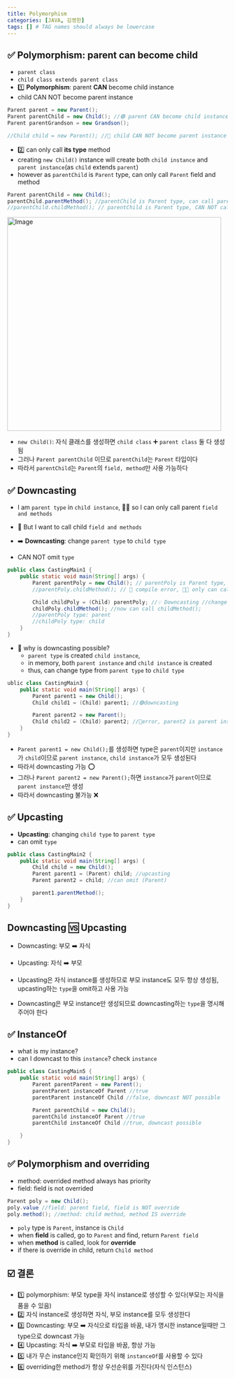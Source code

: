 ```yaml
---
title: Polymorphism
categories: [JAVA, 김영한]
tags: [] # TAG names should always be lowercase
---
```


## ✅ Polymorphism: parent can become child

- `parent class`
- `child class extends parent class`
- 1️⃣ **Polymorphism**: parent **CAN** become child instance
- child CAN NOT become parent instance

```java
Parent parent = new Parent();
Parent parentChild = new Child(); //🟢 parent CAN become child instance = Polymorphism
Parent parentGrandson = new Grandson();

//Child child = new Parent(); //🔴 child CAN NOT become parent instance
```

- 2️⃣ can only call **its type** method
- creating `new Child()` instance will create both `child instance` and `parent instance`(as `child` extends `parent`)
- however as `parentChild` is `Parent` type, can only call `Parent` field and method

```java
Parent parentChild = new Child();
parentChild.parentMethod(); //parentChild is Parent type, can call parent method
//parentChild.childMethod(); // parentChild is Parent type, CAN NOT call child method
```

<img width="489" alt="Image" src="https://github.com/user-attachments/assets/69330a36-bffc-48cb-b0b3-7f84a45ce753" />

- `new Child()`: 자식 클래스를 생성하면 `child class` ➕ `parent class` 둘 다 생성됨
- 그러나 `Parent parentChild` 이므로 `parentChild`는 `Parent` 타입이다
- 따라서 `parentChild`는 `Parent`의 `field, method`만 사용 가능하다

## ✅ Downcasting

- I am `parent type` in `child instance`, 👎🏻 so I can only call parent `field and methods`
- 🤨 But I want to call child `field and methods`

- ➡️ **Downcasting**: change `parent type` to `child type`
- CAN NOT omit `type`

```java
public class CastingMain1 {
    public static void main(String[] args) {
        Parent parentPoly = new Child(); // parentPoly is Parent type, but Child instance
        //parentPoly.childMethod(); // 🔴 compile error, 👎🏻 only can call type method

        Child childPoly = (Child) parentPoly; //💡 Downcasting //change parent type to child type
        childPoly.childMethod(); //now can call childMethod();
        //parentPoly type: parent
        //childPoly type: child
    }
}
```

- 🤨 why is downcasting possible?
  - `parent type` is created `child instance`,
  - in memory, both `parent instance` and `child instance` is created
  - thus, can change type from `parent type` to `child type`

```java
ublic class CastingMain3 {
    public static void main(String[] args) {
        Parent parent1 = new Child();
        Child child1 = (Child) parent1; //🟢downcasting

        Parent parent2 = new Parent();
        Child child2 = (Child) parent2; //🔴error, parent2 is parent instance thus downcasting not possible
    }
}
```

- `Parent parent1 = new Child();`를 생성하면 type은 `parent`이지만 `instance`가 `child`이므로 `parent instance`, `child instance`가 모두 생성된다
- 따라서 downcasting 가능 ⭕️
- 그러나 `Parent parent2 = new Parent();`하면 `instance`가 `parent`이므로 `parent instance`만 생성
- 따라서 downcasting 불가능 ❌

## ✅ Upcasting

- **Upcasting**: changing `child type` to `parent type`
- can omit `type`

```java
public class CastingMain2 {
    public static void main(String[] args) {
        Child child = new Child();
        Parent parent1 = (Parent) child; //upcasting
        Parent parent2 = child; //can omit (Parent)

        parent1.parentMethod();
    }
}
```

## Downcasting 🆚 Upcasting

- Downcasting: 부모 ➡️ 자식
- Upcasting: 자식 ➡️ 부모

- Upcasting은 자식 instance를 생성하므로 부모 instance도 모두 항상 생성됨, upcasting하는 `type`을 omit하고 사용 가능
- Downcasting은 부모 instance만 생성되므로 downcasting하는 `type`을 명시해주어야 한다

## ✅ InstanceOf

- what is my instance?
- can I downcast to this `instance`? check `instance`

```java
public class CastingMain5 {
    public static void main(String[] args) {
        Parent parentParent = new Parent();
        parentParent instanceOf Parent //true
        parentParent instanceOf Child //false, downcast NOT possible

        Parent parentChild = new Child();
        parentChild instanceOf Parent //true
        parentChild instanceOf Child //true, downcast possible

    }
}
```

## ✅ Polymorphism and overriding

- method: overrided method always has priority
- field: field is not overrided

```java
Parent poly = new Child();
poly.value //field: parent field, field is NOT override
poly.method(); //method: child method, method IS override
```

- `poly` type is `Parent`, instance is `Child`
- when **field** is called, go to `Parent` and find, return `Parent field`
- when **method** is called, look for **override**
- if there is override in child, return `Child method`

## ☑️ 결론

- 1️⃣ polymorphism: 부모 type을 자식 instance로 생성할 수 있다(부모는 자식을 품을 수 있음)
- 2️⃣ 자식 instance로 생성하면 자식, 부모 instance를 모두 생성한다
- 3️⃣ Downcasting: 부모 ➡️ 자식으로 타입을 바꿈, 내가 명시한 instance일때만 그 type으로 downcast 가능
- 4️⃣ Upcasting: 자식 ➡️ 부모로 타입을 바꿈, 항상 가능
- 5️⃣ 내가 무슨 instance인지 확인하기 위해 `instanceOf`를 사용할 수 있다
- 6️⃣ overriding한 method가 항상 우선순위를 가진다(자식 인스턴스)
